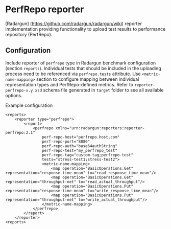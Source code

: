 PerfRepo reporter
=================
[Radargun] (https://github.com/radargun/radargun/wiki) reporter implementation providing functionality to upload test results to performance repository (PerfRepo).

## Configuration
Include reporter of `perfrepo` type in Radargun benchmark configuration (section `reports`). Individual tests that should be included in the uploading process need to be referenced via `perfrepo.tests` attribute. 
Use `<metric-name-mapping>` section to configure mapping between individual representation types and PerfRepo-defined metrics. Refer to `reporter-perfrepo-x.y.xsd` schema file generated in `target` folder 
to see all available options.

Example configuration

    <reports>
        <reporter type="perfrepo">
            <report>
                <perfrepo xmlns="urn:radargun:reporters:reporter-perfrepo:2.1"
                    perf-repo-host="perfrepo.host.com"
                    perf-repo-port="8080"
                    perf-repo-auth="base64authString"
                    perf-repo-test="my_perfrepo_test"
                    perf-repo-tag="custom-tag;perfrepo-test"
                    tests="stress-test1;stress-test2">
                    <metric-name-mapping>
                        <map operation="BasicOperations.Get" representation="response-time-mean" to="read_response_time_mean"/>
                        <map operation="BasicOperations.Get" representation="throughput-net" to="read_actual_throughput"/>
                        <map operation="BasicOperations.Put" representation="response-time-mean" to="write_response_time_mean"/>
                        <map operation="BasicOperations.Put" representation="throughput-net" to="write_actual_throughput"/>
                    </metric-name-mapping>
                </perfrepo>
            </report>
        </reporter>
    <reports>
